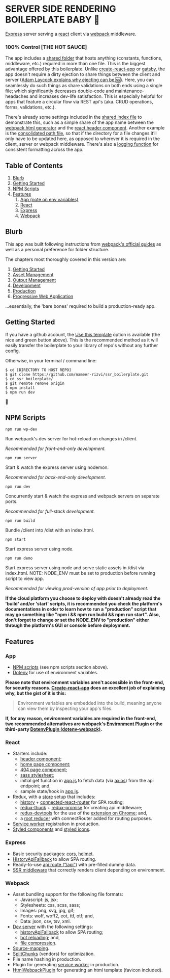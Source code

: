 # SERVER SIDE RENDERING BOILERPLATE BABY 👶

[Express](https://expressjs.com/) server serving a [react](https://reactjs.org/) client via [webpack](https://webpack.js.org/) middleware.

### 100% Control [THE HOT SAUCE]

The app includes a [shared folder](https://github.com/nameer-rizvi/ssr_boilerplate/tree/master/src/shared) that hosts anything (constants, functions, middleware, etc.) required in more than one file. This is the biggest advantage offered by this boilerplate. Unlike [create-react-app](https://github.com/facebook/create-react-app) or [gatsby](https://www.gatsbyjs.org/), the app doesn't require a dirty ejection to share things between the client and server ([Adam Laycock explains why ejecting can be 🆖](https://medium.com/curated-by-versett/dont-eject-your-create-react-app-b123c5247741)). Here, you can seamlessly do such things as share validations on both ends using a single file; which significantly decreases double-code and maintenance-headaches and increases dev-life satisfaction. This is especially helpful for apps that feature a circular flow via REST api's (aka. CRUD operations, forms, validations, etc.).

There's already some settings included in the [shared index file](https://github.com/nameer-rizvi/ssr_boilerplate/blob/master/src/shared/index.js) to demonstrate this, such as a simple share of the app name between the [webpack html generator](https://github.com/nameer-rizvi/ssr_boilerplate/blob/master/src/webpack/html/index.js) and the [react header component](https://github.com/nameer-rizvi/ssr_boilerplate/blob/master/src/react/components/header.js). Another example is the [consolidated path file](https://github.com/nameer-rizvi/ssr_boilerplate/blob/master/src/shared/path.js), so that if the directory for a file changes it’ll only have to be updated here, as opposed to wherever it is required in the client, server or webpack middleware. There's also a [logging function](https://github.com/nameer-rizvi/ssr_boilerplate/blob/master/src/shared/log.js) for consistent formatting across the app.

## Table of Contents

1. [Blurb](#blurb)
2. [Getting Started](#getting%20started)
3. [NPM Scripts](#npm%20scripts)
4. [Features](#features)
   1. [App (note on env variables)](#app)
   2. [React](#react)
   3. [Express](#Express)
   4. [Webpack](#Webpack)

## Blurb

This app was built following instructions from [webpack's official guides](https://webpack.js.org/guides/) as well as a personal preference for folder structure.

The chapters most thoroughly covered in this version are:

1. [Getting Started](https://webpack.js.org/guides/getting-started/)
2. [Asset Management](https://webpack.js.org/guides/asset-management/)
3. [Output Management](https://webpack.js.org/guides/output-management/)
4. [Development](https://webpack.js.org/guides/development/)
5. [Production](https://webpack.js.org/guides/production/)
6. [Progressive Web Application](https://webpack.js.org/guides/progressive-web-application/)

...essentially, the 'bare bones' required to build a production-ready app.

## Getting Started

If you have a github account, the [Use this template](https://help.github.com/en/github/creating-cloning-and-archiving-repositories/creating-a-repository-from-a-template) option is available (the nice and green button above). This is the recommended method as it will easily transfer the boilerplate to your library of repo's without any further config.

Otherwise, in your terminal / command line:

```
$ cd [DIRECTORY TO HOST REPO]
$ git clone https://github.com/nameer-rizvi/ssr_boilerplate.git
$ cd ssr_boilerplate/
$ git remote remove origin
$ npm install
$ npm run dev
```

🎉

## NPM Scripts

`npm run wp-dev`

Run webpack's dev server for hot-reload on changes in /client.

_Recommended for front-end-only development._

`npm run server`

Start & watch the express server using nodemon.

_Recommended for back-end-only development._

`npm run dev`

Concurrently start & watch the express and webpack servers on separate ports.

_Recommended for full-stack development._

`npm run build`

Bundle /client into /dist with an index.html.

`npm start`

Start express server using node.

`npm run demo`

Start express server using node and serve static assets in /dist via index.html. NOTE: NODE_ENV must be set to production before running script to view app.

_Recommended for viewing prod-version of app prior to deployment._

**If the cloud platform you choose to deploy with doesn't already read the 'build' and/or 'start' scripts, it is recommended you check the platform's documentations in order to learn how to run a "production" script that may go something like "npm i && npm run build && npm run start". Also, don't forget to change or set the NODE_ENV to "production" either through the platform's GUI or console before deployment.**

## Features

### App

- [NPM scripts](https://docs.npmjs.com/misc/scripts) (see npm scripts section above).
- [Dotenv](https://www.npmjs.com/package/dotenv) for use of environment variables.

**Please note that environment variables aren't accessible in the front-end, for security reasons. [Create-react-app](https://create-react-app.dev/docs/adding-custom-environment-variables/) does an excellent job of explaining why, but the gist of it is this:**

> Environment variables are embedded into the build, meaning anyone can view them by inspecting your app's files.

**If, for any reason, environment variables are required in the front-end, two recommended alternatives are webpack's [Environment Plugin](https://webpack.js.org/plugins/environment-plugin/) or the third-party [DotenvPlugin (dotenv-webpack)](https://github.com/mrsteele/dotenv-webpack).**

### React

- Starters include:
  - [header component](https://github.com/nameer-rizvi/ssr_boilerplate/blob/master/src/react/components/header.js);
  - [home page component](https://github.com/nameer-rizvi/ssr_boilerplate/blob/master/src/react/components/main/home.js);
  - [404 page component](https://github.com/nameer-rizvi/ssr_boilerplate/blob/master/src/react/components/main/404.js);
  - [sass stylesheet](https://github.com/nameer-rizvi/ssr_boilerplate/blob/master/src/react/style.scss);
  - initial get function in [app.js](https://github.com/nameer-rizvi/ssr_boilerplate/blob/master/src/react/components/app.js) to fetch data (via [axios](https://www.npmjs.com/package/axios)) from the api endpoint; and,
  - sample state/hook in [app.js](https://github.com/nameer-rizvi/ssr_boilerplate/blob/master/src/react/components/app.js).
- Redux, with a [store](https://github.com/nameer-rizvi/ssr_boilerplate/blob/master/src/react/redux/store.js) setup that includes:
  - [history](https://www.npmjs.com/package/history) + [connected-react-router](https://github.com/supasate/connected-react-router) for SPA routing;
  - [redux-thunk](https://www.npmjs.com/package/redux-thunk) + [redux-promise](https://www.npmjs.com/package/redux-promise-middleware) for creating api middleware;
  - [redux-devtools](https://github.com/zalmoxisus/redux-devtools-extension) for the use of the [extension on Chrome](https://chrome.google.com/webstore/detail/redux-devtools/lmhkpmbekcpmknklioeibfkpmmfibljd?hl=en); and,
  - a [root reducer](https://github.com/nameer-rizvi/ssr_boilerplate/blob/master/src/react/redux/reducer.js) with connectRouter added for routing purposes.
- [Service worker](https://github.com/nameer-rizvi/ssr_boilerplate/blob/master/src/react/serviceWorker.js) registration in production.
- [Styled components](https://www.styled-components.com/) and [styled icons](https://styled-icons.js.org/).

### Express

- Basic security packages: [cors](https://www.npmjs.com/package/cors), [helmet](https://www.npmjs.com/package/helmet).
- [HistoryApiFallback](https://www.npmjs.com/package/connect-history-api-fallback) to allow SPA routing.
- Ready-to-use [api route (“/api”)](https://github.com/nameer-rizvi/ssr_boilerplate/blob/master/src/express/api.js) with pre-filled dummy data.
- [SSR middleware](https://github.com/nameer-rizvi/ssr_boilerplate/blob/master/src/express/ssr/index.js) that correctly renders client depending on environment.

### Webpack

- Asset bundling support for the following file formats:
  - Javascript: js, jsx;
  - Stylesheets: css, scss, sass;
  - Images: png, svg, jpg, gif;
  - Fonts: woff, woff2, eot, ttf, otf; and,
  - Data: json, csv, tsv, xml.
- [Dev server](https://github.com/nameer-rizvi/ssr_boilerplate/blob/master/src/webpack/dev.js) with the following settings:
  - [historyApiFallback](https://webpack.js.org/configuration/dev-server/#devserverhistoryapifallback) to allow SPA routing;
  - [hot reloading](https://webpack.js.org/configuration/dev-server/#devserverhot); and,
  - [file compression](https://webpack.js.org/configuration/dev-server/#devservercompress).
- [Source-mapping](https://webpack.js.org/configuration/devtool/).
- [SplitChunks](https://webpack.js.org/plugins/split-chunks-plugin/) (vendors) for optimization.
- File name hashing in production.
- Plugin for generating [service worker](https://webpack.js.org/guides/progressive-web-application/) in production.
- [HtmlWebpackPlugin](https://webpack.js.org/plugins/html-webpack-plugin/) for generating an html template (favicon included).
